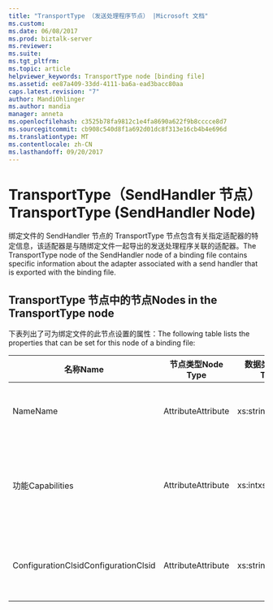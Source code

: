 ```yaml
---
title: "TransportType （发送处理程序节点） |Microsoft 文档"
ms.custom: 
ms.date: 06/08/2017
ms.prod: biztalk-server
ms.reviewer: 
ms.suite: 
ms.tgt_pltfrm: 
ms.topic: article
helpviewer_keywords: TransportType node [binding file]
ms.assetid: ee87a409-33dd-4111-ba6a-ead3bacc80aa
caps.latest.revision: "7"
author: MandiOhlinger
ms.author: mandia
manager: anneta
ms.openlocfilehash: c3525b78fa9812c1e4fa8690a622f9b8cccce8d7
ms.sourcegitcommit: cb908c540d8f1a692d01dc8f313e16cb4b4e696d
ms.translationtype: MT
ms.contentlocale: zh-CN
ms.lasthandoff: 09/20/2017
---
```

# <a name="transporttype-sendhandler-node"></a><span data-ttu-id="0158b-102">TransportType（SendHandler 节点）</span><span class="sxs-lookup"><span data-stu-id="0158b-102">TransportType (SendHandler Node)</span></span>
<span data-ttu-id="0158b-103">绑定文件的 SendHandler 节点的 TransportType 节点包含有关指定适配器的特定信息，该适配器是与随绑定文件一起导出的发送处理程序关联的适配器。</span><span class="sxs-lookup"><span data-stu-id="0158b-103">The TransportType node of the SendHandler node of a binding file contains specific information about the adapter associated with a send handler that is exported with the binding file.</span></span>  
  
## <a name="nodes-in-the-transporttype-node"></a><span data-ttu-id="0158b-104">TransportType 节点中的节点</span><span class="sxs-lookup"><span data-stu-id="0158b-104">Nodes in the TransportType node</span></span>  
 <span data-ttu-id="0158b-105">下表列出了可为绑定文件的此节点设置的属性：</span><span class="sxs-lookup"><span data-stu-id="0158b-105">The following table lists the properties that can be set for this node of a binding file:</span></span>  
  
|<span data-ttu-id="0158b-106">**名称**</span><span class="sxs-lookup"><span data-stu-id="0158b-106">**Name**</span></span>|<span data-ttu-id="0158b-107">**节点类型**</span><span class="sxs-lookup"><span data-stu-id="0158b-107">**Node Type**</span></span>|<span data-ttu-id="0158b-108">**数据类型**</span><span class="sxs-lookup"><span data-stu-id="0158b-108">**Data Type**</span></span>|<span data-ttu-id="0158b-109">**Description**</span><span class="sxs-lookup"><span data-stu-id="0158b-109">**Description**</span></span>|<span data-ttu-id="0158b-110">**限制**</span><span class="sxs-lookup"><span data-stu-id="0158b-110">**Restrictions**</span></span>|<span data-ttu-id="0158b-111">**注释**</span><span class="sxs-lookup"><span data-stu-id="0158b-111">**Comments**</span></span>|  
|--------------|-------------------|-------------------|---------------------|----------------------|------------------|  
|<span data-ttu-id="0158b-112">Name</span><span class="sxs-lookup"><span data-stu-id="0158b-112">Name</span></span>|<span data-ttu-id="0158b-113">Attribute</span><span class="sxs-lookup"><span data-stu-id="0158b-113">Attribute</span></span>|<span data-ttu-id="0158b-114">xs:string</span><span class="sxs-lookup"><span data-stu-id="0158b-114">xs:string</span></span>|<span data-ttu-id="0158b-115">指定与发送处理程序相关联的适配器的名称。</span><span class="sxs-lookup"><span data-stu-id="0158b-115">Specifies the name of the adapter associated with the send handler.</span></span>|<span data-ttu-id="0158b-116">可选</span><span class="sxs-lookup"><span data-stu-id="0158b-116">Not required</span></span>|<span data-ttu-id="0158b-117">默认值：空</span><span class="sxs-lookup"><span data-stu-id="0158b-117">Default value: empty</span></span>|  
|<span data-ttu-id="0158b-118">功能</span><span class="sxs-lookup"><span data-stu-id="0158b-118">Capabilities</span></span>|<span data-ttu-id="0158b-119">Attribute</span><span class="sxs-lookup"><span data-stu-id="0158b-119">Attribute</span></span>|<span data-ttu-id="0158b-120">xs:int</span><span class="sxs-lookup"><span data-stu-id="0158b-120">xs:int</span></span>|<span data-ttu-id="0158b-121">指定与发送处理程序相关联的适配器的功能。</span><span class="sxs-lookup"><span data-stu-id="0158b-121">Specifies the capabilities of the adapter associated with the send handler.</span></span>|<span data-ttu-id="0158b-122">Required</span><span class="sxs-lookup"><span data-stu-id="0158b-122">Required</span></span>|<span data-ttu-id="0158b-123">默认值：无</span><span class="sxs-lookup"><span data-stu-id="0158b-123">Default value: none</span></span><br /><br /> <span data-ttu-id="0158b-124">可能的值包括 [Microsoft.BizTalk.ExplorerOM.Capabilities](http://msdn.microsoft.com/library/microsoft.biztalk.explorerom.capabilities.aspx) 枚举中的值。</span><span class="sxs-lookup"><span data-stu-id="0158b-124">Possible values include those available in the [Microsoft.BizTalk.ExplorerOM.Capabilities](http://msdn.microsoft.com/library/microsoft.biztalk.explorerom.capabilities.aspx) enumeration.</span></span>|  
|<span data-ttu-id="0158b-125">ConfigurationClsid</span><span class="sxs-lookup"><span data-stu-id="0158b-125">ConfigurationClsid</span></span>|<span data-ttu-id="0158b-126">Attribute</span><span class="sxs-lookup"><span data-stu-id="0158b-126">Attribute</span></span>|<span data-ttu-id="0158b-127">xs:string</span><span class="sxs-lookup"><span data-stu-id="0158b-127">xs:string</span></span>|<span data-ttu-id="0158b-128">指定与发送处理程序相关联的适配器的配置 GUID。</span><span class="sxs-lookup"><span data-stu-id="0158b-128">Specifies the configuration GUID of the adapter associated with the send handler.</span></span>|<span data-ttu-id="0158b-129">可选</span><span class="sxs-lookup"><span data-stu-id="0158b-129">Not required</span></span>|<span data-ttu-id="0158b-130">默认值：空</span><span class="sxs-lookup"><span data-stu-id="0158b-130">Default value: empty</span></span>|